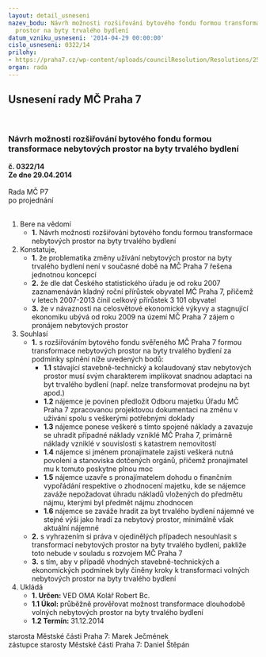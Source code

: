 ```yaml
---
layout: detail_usneseni
nazev_bodu: Návrh možnosti rozšiřování bytového fondu formou transformace nebytových
  prostor na byty trvalého bydlení
datum_vzniku_usneseni: '2014-04-29 00:00:00'
cislo_usneseni: 0322/14
prilohy:
- https://praha7.cz/wp-content/uploads/councilResolution/Resolutions/25059/21-14-priloha_1_plusbytfondcsu.pdf
organ: rada
---
```

<div id="ucUsn_pList" class="usn">
	<span><h2>Usnesení rady MČ Praha 7 </h2>
<br></span><div class="standBody">
<span><h3>Návrh možnosti rozšiřování bytového fondu formou transformace nebytových prostor na byty trvalého bydlení</h3></span><div class="center">
		<strong>č. 0322/14</strong><br>
	</div>
<div class="center">
		<strong>Ze dne 29.04.2014</strong><br><br>
	</div>Rada MČ P7<br> po projednání<br><br><ol>
<li>Bere na vědomí<ul><li>
<strong>1.</strong> Návrh možnosti rozšiřování bytového fondu formou transformace nebytových prostor na byty trvalého bydlení</li></ul>
</li>
<li>Konstatuje,<ul>
<li>
<strong>1.</strong> že problematika změny užívání nebytových prostor na byty trvalého bydlení není v současné době na MČ Praha 7 řešena jednotnou koncepcí</li>
<li>
<strong>2.</strong> že dle dat Českého statistického úřadu je od roku 2007 zaznamenáván kladný roční přírůstek obyvatel MČ Praha 7, přičemž v letech 2007-2013 činil celkový přírůstek 3 101 obyvatel</li>
<li>
<strong>3.</strong> že v návaznosti na celosvětové ekonomické výkyvy a stagnující ekonomiku ubývá od roku 2009 na území MČ Praha 7 zájem o pronájem nebytových prostor</li>
</ul>
</li>
<li>Souhlasí<ul>
<li>
<strong>1.</strong> s rozšiřováním bytového fondu svěřeného MČ Praha 7 formou transformace nebytových prostor na byty trvalého bydlení za podmínky splnění níže uvedených bodů:<ul>
<li>
<strong>1.1</strong> stávající stavebně-technický a kolaudovaný stav nebytových prostor musí svým charakterem implikovat snadnou adaptaci na byt trvalého bydlení (např. nelze transformovat prodejnu na byt apod.)</li>
<li>
<strong>1.2</strong> nájemce je povinen předložit Odboru majetku Úřadu MČ Praha 7 zpracovanou projektovou dokumentaci na změnu v užívání spolu s veškerými potřebnými doklady</li>
<li>
<strong>1.3</strong> nájemce ponese veškeré s tímto spojené náklady a zavazuje se uhradit případné náklady vzniklé MČ Praha 7, primárně náklady vzniklé v souvislosti s katastrem nemovitostí</li>
<li>
<strong>1.4</strong> nájemce si jménem pronajímatele zajistí veškerá nutná povolení a stanoviska dotčených orgánů, přičemž pronajímatel mu k tomuto poskytne plnou moc</li>
<li>
<strong>1.5</strong> nájemce uzavře s pronajímatelem dohodu o finančním vypořádání respektive o zhodnocení majetku, kde se nájemce zaváže nepožadovat úhradu nákladů vložených do předmětu nájmu, kterými byl předmět nájmu zhodnocen</li>
<li>
<strong>1.6</strong> nájemce se zaváže hradit za byt trvalého bydlení nájemné ve stejné výši jako hradí za nebytový prostor, minimálně však aktuální nájemné</li>
</ul>
</li>
<li>
<strong>2.</strong> s vyhrazením si práva v ojedinělých případech nesouhlasit s transformací nebytových prostor na byty trvalého bydlení, pakliže toto nebude v souladu s rozvojem MČ Praha 7</li>
<li>
<strong>3.</strong> s tím, aby v případě vhodných stavebně-technických a ekonomických podmínek byly činěny kroky k transformaci volných nebytových prostor na byty trvalého bydlení</li>
</ul>
</li>
<li>Ukládá<ul>
<li>
<strong>1. Určen: </strong>VED OMA Kolář Robert Bc.</li>
<li>
<strong>1.1 Úkol: </strong>průběžně prověřovat možnost transformace dlouhodobě volných nebytových prostor na byty trvalého bydlení</li>
<li>
<strong>1.2 Termín: </strong>31.12.2014</li>
</ul>
</li>
</ol>starosta Městské části Praha 7: Marek Ječmének<br>zástupce starosty Městské části Praha 7: Daniel Štěpán 
</div>
</div>